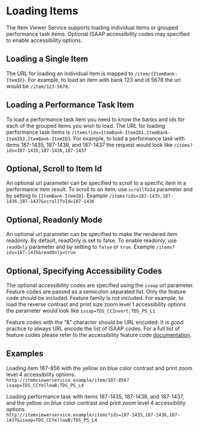 # Loading Items

The Item Viewer Service supports loading individual items or grouped performance task items.
Optional ISAAP accessibility codes may specified to enable accessibility options.

## Loading a Single Item
The URL for loading an individual item is mapped to `/item/{ItemBank-ItemID}`.
For example, to load an item with bank 123 and id 5678 the url would be `/item/123-5678`.

## Loading a Performance Task Item
To load a performance task item you need to know the banks and ids for each of the grouped items you wish to load.
The URL for loading performance task items is `/items?ids=ItemBank-ItemID1,ItemBank-ItemID2,ItemBank-ItemID3`.
For example, to load a performance task with items 187-1435, 187-1436, and 187-1437 the request would look like
`/items?ids=187-1435,187-1436,187-1437`

## Optional, Scroll to Item Id
An optional url parameter can be specified to scroll to a specific item in a performance item result. To scroll to an item, use `scrollToId` parameter and by setting to `{ItemBank-ItemID}`. Example `/items?ids=187-1435,187-1436,187-1437&scrollToId=187-1436`

## Optional, Readonly Mode
An optional url parameter can be specified to make the rendered item readonly. By default, readOnly is set to false. To enable readonly, use `readOnly` parameter and by setting to `false` or `true`. Example `/items?ids=187-1435&readOnly=true`

## Optional, Specifying Accessibility Codes
The optional accessibility codes are specified using the `isaap` url parameter.
Feature codes are passed as a semicolon separated list.
Only the feature code should be included. Feature family is not included.
For example, to load the reverse contrast and print size zoom level 1 accessibility options the parameter would look like
`issap=TDS_CCInvert;TDS_PS_L1`

Feature codes with the "&" character should be URL encoded.
It is good practice to always URL encode the list of ISAAP codes.
For a full list of feature codes please refer to the accessibility feature code
[documentation](http://www.smarterapp.org/documents/ISAAP-AccessibilityFeatureCodes.pdf).

## Examples
Loading item 187-856 with the yellow on blue color contrast and print zoom level 4 accessibility options.  
`http://itemviewerservice.example/item/187-856?isaap=TDS_CCYellowB;TDS_PS_L4`


Loading performance task with items 187-1435, 187-1436, and 187-1437, 
and the yellow on blue color contrast and print zoom level 4 accessibility options.  
`http://itemviewerservice.example/items?ids=187-1435,187-1436,187-1437&isaap=TDS_CCYellowB;TDS_PS_L4`

